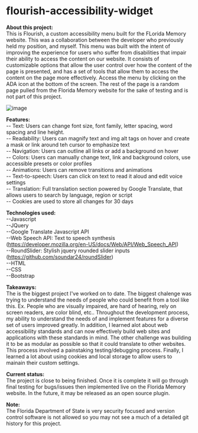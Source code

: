 # flourish-accessibility-widget

<b>About this project:</b><br/> 
This is Flourish, a custom accessibility menu built for the FLorida Memory website. This was a collaboration between the developer who previously held my position, and myself. This menu was built with the intent of improving the experience for users who suffer from disabilities that impair their ability to access the content on our website. It consists of customizable options that allow the user control over how the content of the page is presented, and has a set of tools that allow them to access the content on the page more effectively. Access the menu by clicking on the ADA icon at the bottom of the screen. The rest of the page is a random page pulled from the Florida Memory website for the sake of testing and is not part of this project.

![image](https://github.com/admaloch-dos/flourish-accessibility-menu/assets/133890108/af37684a-52f1-464c-8659-a7b2a9f21d9b)

<b>Features:</b><br/> 
-- Text: Users can change font size, font family, letter spacing, word spacing and line height.<br/>
-- Readability: Users can magnify text and img alt tags on hover and create a mask or link around teh cursor to emphasize text<br/>
-- Navigation: Users can outline all links or add a background on hover<br/>
-- Colors: Users can manually change text, link and background colors, use accessible presets or color profiles<br/>
-- Animations: Users can remove transitions and animations<br/>
-- Text-to-speech: Users can click on text to read it aloud and edit voice settings<br/>
-- Translation: Full translation section powered by Google Translate, that allows users to search by language, region or script <br/>
-- Cookies are used to store all changes for 30 days<br/>

<b>Technologies used:</b><br/> 
--Javascript<br/>
--JQuery<br/>
--Google Translate Javascript API<br/>
--Web Speech API: Text to speech synthesis (<a>https://developer.mozilla.org/en-US/docs/Web/API/Web_Speech_API</a>)<br/>
--RoundSlider: Stylish jquery rounded slider inputs (<a>https://github.com/soundar24/roundSlider</a>)<br/>
--HTML<br/>
--CSS<br/>
--Bootstrap<br/>

<b>Takeaways:</b><br/> 
The is the biggest project I've worked on to date. The biggest chalenge was trying to understand the needs of people who could benefit from a tool like this. Ex. People who are visually impaired, are hard of hearing, rely on screen readers, are color blind, etc.. Throughout the development process, my ability to understand the needs of and implement features for a diverse set of users improved greatly. In addition, I learned alot about web accessibility standards and can now effectively build web sites and applications with these standards in mind. The other challenge was building it to be as modular as possible so that it could translate to other websites. This process involved a painstaking testing/debugging process. Finally, I learned a lot about using cookies and local storage to allow users to mainain their custom settings.

<b>Current status:</b><br/> 
The project is close to being finished. Once it is complete it will go through final testing for bugs/issues then implemented live on the Florida Memory website. In the future, it may be released as an open source plugin.

<b>Note:</b><br/> 
The Florida Department of State is very security focused and version control software is not allowed so you may not see a much of a detailed git history for this project.

